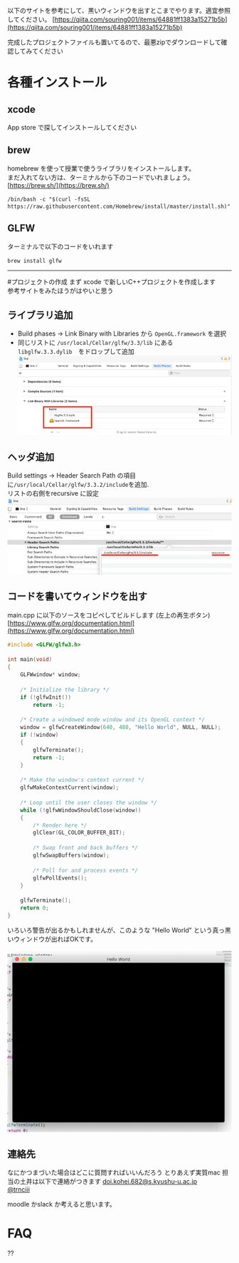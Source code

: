 以下のサイトを参考にして、黒いウィンドウを出すとこまでやります。適宜参照してください。
[https://qiita.com/souring001/items/64881ff1383a15271b5b](https://qiita.com/souring001/items/64881ff1383a15271b5b)

完成したプロジェクトファイルも置いてるので、最悪zipでダウンロードして確認してみてください

# 各種インストール
## xcode
App store で探してインストールしてください  

## brew
homebrew を使って授業で使うライブラリをインストールします。<br>
まだ入れてない方は、ターミナルから下のコードでいれましょう。[https://brew.sh/](https://brew.sh/)
```commandline
/bin/bash -c "$(curl -fsSL https://raw.githubusercontent.com/Homebrew/install/master/install.sh)"
```

## GLFW
ターミナルで以下のコードをいれます
```commandline
brew install glfw
```
---

#プロジェクトの作成
まず xcode で新しいC++プロジェクトを作成します<br>
参考サイトをみたほうがはやいと思う

## ライブラリ追加
* Build phases -> Link Binary with Libraries から ``OpenGL.framework`` を選択
* 同じリストに ``/usr/local/Cellar/glfw/3.3/lib`` にある　``libglfw.3.3.dylib``　をドロップして追加
![](docs/im_link.png)

## ヘッダ追加
Build settings -> Header Search Path の項目に`/usr/local/Cellar/glfw/3.3.2/include`を追加.<br>リストの右側をrecursive に設定<br>
![](docs/im_header.png)

## コードを書いてウィンドウを出す  
main.cpp に以下のソースをコピペしてビルドします (左上の再生ボタン)<br>
[https://www.glfw.org/documentation.html](https://www.glfw.org/documentation.html)<br>

```cpp
#include <GLFW/glfw3.h>

int main(void)
{
    GLFWwindow* window;

    /* Initialize the library */
    if (!glfwInit())
        return -1;

    /* Create a windowed mode window and its OpenGL context */
    window = glfwCreateWindow(640, 480, "Hello World", NULL, NULL);
    if (!window)
    {
        glfwTerminate();
        return -1;
    }

    /* Make the window's context current */
    glfwMakeContextCurrent(window);

    /* Loop until the user closes the window */
    while (!glfwWindowShouldClose(window))
    {
        /* Render here */
        glClear(GL_COLOR_BUFFER_BIT);

        /* Swap front and back buffers */
        glfwSwapBuffers(window);

        /* Poll for and process events */
        glfwPollEvents();
    }

    glfwTerminate();
    return 0;
}
```
いろいろ警告が出るかもしれませんが、このような "Hello World" という真っ黒いウィンドウが出ればOKです。<br><br>
![](docs/im_window.png)

## 連絡先
なにかつまづいた場合はどこに質問すればいいんだろう
とりあえず実質mac 担当の土井は以下で連絡がつきます
doi.kohei.682@s.kyushu-u.ac.jp<br>
[@trnciii](twitter.com/trnciii)

moodle かslack か考えると思います。

# FAQ
??